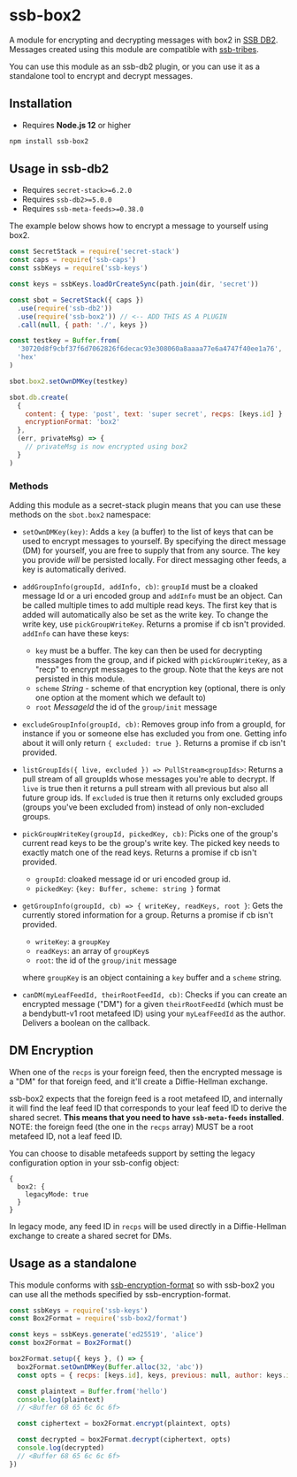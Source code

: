 <!--
SPDX-FileCopyrightText: 2021 Anders Rune Jensen

SPDX-License-Identifier: CC0-1.0
-->

# ssb-box2

A module for encrypting and decrypting messages with box2 in [SSB DB2]. Messages
created using this module are compatible with [ssb-tribes].

You can use this module as an ssb-db2 plugin, or you can use it as a standalone
tool to encrypt and decrypt messages.

## Installation

- Requires **Node.js 12** or higher

```bash
npm install ssb-box2
```

## Usage in ssb-db2

- Requires `secret-stack>=6.2.0`
- Requires `ssb-db2>=5.0.0`
- Requires `ssb-meta-feeds>=0.38.0`

The example below shows how to encrypt a message to yourself using box2.

```js
const SecretStack = require('secret-stack')
const caps = require('ssb-caps')
const ssbKeys = require('ssb-keys')

const keys = ssbKeys.loadOrCreateSync(path.join(dir, 'secret'))

const sbot = SecretStack({ caps })
  .use(require('ssb-db2'))
  .use(require('ssb-box2')) // <-- ADD THIS AS A PLUGIN
  .call(null, { path: './', keys })

const testkey = Buffer.from(
  '30720d8f9cbf37f6d7062826f6decac93e308060a8aaaa77e6a4747f40ee1a76',
  'hex'
)

sbot.box2.setOwnDMKey(testkey)

sbot.db.create(
  {
    content: { type: 'post', text: 'super secret', recps: [keys.id] }
    encryptionFormat: 'box2'
  },
  (err, privateMsg) => {
    // privateMsg is now encrypted using box2
  }
)
```

### Methods

Adding this module as a secret-stack plugin means that you can use these methods
on the `sbot.box2` namespace:

- `setOwnDMKey(key)`: Adds a `key` (a buffer) to the list of keys that can be
  used to encrypt messages to yourself. By specifying the direct message (DM)
  for yourself, you are free to supply that from any source. The key you provide
  _will_ be persisted locally. For direct messaging other feeds, a key is
  automatically derived.
- `addGroupInfo(groupId, addInfo, cb)`: `groupId` must be a cloaked message Id or a uri encoded group and `addInfo` must be an object. Can be called multiple times to add multiple read keys. The first key that is added will automatically also be set as the write key. To change the write key, use `pickGroupWriteKey`. Returns a promise if cb isn't provided. `addInfo` can have these keys:
  - `key` must be a buffer. The key can then be used for decrypting messages from the group, and if picked with `pickGroupWriteKey`, as a "recp" to encrypt messages to the group. Note that the keys are not persisted in this module.
  - `scheme` _String_ - scheme of that encryption key (optional, there is only one option at the moment which we default to)
  - `root` _MessageId_ the id of the `group/init` message
- `excludeGroupInfo(groupId, cb)`: Removes group info from a groupId, for instance if you or someone else has excluded you from one. Getting info about it will only return `{ excluded: true }`. Returns a promise if cb isn't provided.
- `listGroupIds({ live, excluded }) => PullStream<groupIds>`: Returns a pull stream of all groupIds whose messages you're able to decrypt. If `live` is true then it returns a pull stream with all previous but also all future group ids. If `excluded` is true then it returns only excluded groups (groups you've been excluded from) instead of only non-excluded groups.
- `pickGroupWriteKey(groupId, pickedKey, cb)`: Picks one of the group's current read keys to be the group's write key. The picked key needs to exactly match one of the read keys. Returns a promise if cb isn't provided.
  - `groupId`: cloaked message id or uri encoded group id.
  - `pickedKey`: `{key: Buffer, scheme: string }` format
- `getGroupInfo(groupId, cb) => { writeKey, readKeys, root }`: Gets the currently stored information for a group. Returns a promise if cb isn't provided.

  - `writeKey`: a `groupKey`
  - `readKeys`: an array of `groupKey`s
  - `root`: the id of the `group/init` message

  where `groupKey` is an object containing a `key` buffer and a `scheme` string.

- `canDM(myLeafFeedId, theirRootFeedId, cb)`: Checks if you can create an encrypted message ("DM") for a given `theirRootFeedId` (which must be a bendybutt-v1 root metafeed ID) using your `myLeafFeedId` as the author. Delivers a boolean on the callback.

## DM Encryption

When one of the `recps` is your foreign feed, then the encrypted message is a
"DM" for that foreign feed, and it'll create a Diffie-Hellman exchange.

ssb-box2 expects that the foreign feed is a root metafeed ID, and internally it
will find the leaf feed ID that corresponds to your leaf feed ID to derive the
shared secret. **This means that you need to have `ssb-meta-feeds` installed**.
NOTE: the foreign feed (the one in the `recps` array) MUST be a root metafeed
ID, not a leaf feed ID.

You can choose to disable metafeeds support by setting the legacy configuration
option in your ssb-config object:

```
{
  box2: {
    legacyMode: true
  }
}
```

In legacy mode, any feed ID in `recps` will be used directly in a Diffie-Hellman
exchange to create a shared secret for DMs.

## Usage as a standalone

This module conforms with [ssb-encryption-format](https://github.com/ssbc/ssb-encryption-format)
so with ssb-box2 you can use all the methods specified by ssb-encryption-format.

```js
const ssbKeys = require('ssb-keys')
const Box2Format = require('ssb-box2/format')

const keys = ssbKeys.generate('ed25519', 'alice')
const box2Format = Box2Format()

box2Format.setup({ keys }, () => {
  box2Format.setOwnDMKey(Buffer.alloc(32, 'abc'))
  const opts = { recps: [keys.id], keys, previous: null, author: keys.id }

  const plaintext = Buffer.from('hello')
  console.log(plaintext)
  // <Buffer 68 65 6c 6c 6f>

  const ciphertext = box2Format.encrypt(plaintext, opts)

  const decrypted = box2Format.decrypt(ciphertext, opts)
  console.log(decrypted)
  // <Buffer 68 65 6c 6c 6f>
})
```

[ssb db2]: https://github.com/ssb-ngi-pointer/ssb-db2/
[ssb-tribes]: https://github.com/ssbc/ssb-tribes/
[ssb-keyring]: https://gitlab.com/ahau/lib/ssb-keyring/
